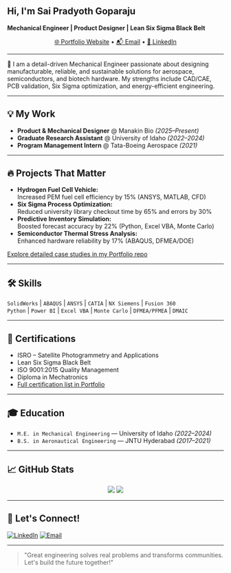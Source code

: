 <!-- SaiPradyoth/SaiPradyoth README.md -->

<p align="center">
  <h2>Hi, I'm Sai Pradyoth Goparaju</h2>
  <b>Mechanical Engineer | Product Designer | Lean Six Sigma Black Belt</b>
</p>

<p align="center">
  <a href="https://github.com/SaiPradyoth/Portfolio">🌐 Portfolio Website</a> •
  <a href="mailto:saipradyothgoparaju@gmail.com">📬 Email</a> •
  <a href="https://www.linkedin.com/in/sai-pradyoth-goparaju-474bbb167">💼 LinkedIn</a>
</p>

---

🚀 I am a detail-driven Mechanical Engineer passionate about designing manufacturable, reliable, and sustainable solutions for aerospace, semiconductors, and biotech hardware. My strengths include CAD/CAE, PCB validation, Six Sigma optimization, and energy-efficient engineering.

---

## 💡 My Work

- **Product & Mechanical Designer** @ Manakin Bio *(2025–Present)*
- **Graduate Research Assistant** @ University of Idaho *(2022–2024)*
- **Program Management Intern** @ Tata-Boeing Aerospace *(2021)*

---

## 🔥 Projects That Matter

- **Hydrogen Fuel Cell Vehicle:**  
  Increased PEM fuel cell efficiency by 15% (ANSYS, MATLAB, CFD)
- **Six Sigma Process Optimization:**  
  Reduced university library checkout time by 65% and errors by 30%
- **Predictive Inventory Simulation:**  
  Boosted forecast accuracy by 22% (Python, Excel VBA, Monte Carlo)
- **Semiconductor Thermal Stress Analysis:**  
  Enhanced hardware reliability by 17% (ABAQUS, DFMEA/DOE)

[Explore detailed case studies in my Portfolio repo](https://github.com/SaiPradyoth/Portfolio)

---

## 🛠️ Skills

`SolidWorks` | `ABAQUS` | `ANSYS` | `CATIA` | `NX Siemens` | `Fusion 360`  
`Python` | `Power BI` | `Excel VBA` | `Monte Carlo` | `DFMEA/PFMEA` | `DMAIC`

---

## 🏅 Certifications

- ISRO – Satellite Photogrammetry and Applications
- Lean Six Sigma Black Belt
- ISO 9001:2015 Quality Management
- Diploma in Mechatronics
- [Full certification list in Portfolio](https://github.com/SaiPradyoth/Portfolio)

---

## 🎓 Education

- `M.E. in Mechanical Engineering` — University of Idaho *(2022–2024)*
- `B.S. in Aeronautical Engineering` — JNTU Hyderabad *(2017–2021)*

---

## 📈 GitHub Stats

<p align="center">
  <img src="https://github-readme-stats.vercel.app/api?username=SaiPradyoth&show_icons=true&theme=midnight-purple"/>
  <img src="https://github-readme-streak-stats.herokuapp.com/?user=SaiPradyoth&theme=midnight-purple"/>
</p>

---

## 🌟 Let's Connect!

[![LinkedIn](https://img.shields.io/badge/-LinkedIn-blue?logo=linkedin&logoColor=white&style=flat-square)](https://www.linkedin.com/in/sai-pradyoth-goparaju-474bbb167)
[![Email](https://img.shields.io/badge/-Email-c14438?logo=gmail&logoColor=white&style=flat-square)](mailto:saipradyothgoparaju@gmail.com)

---

> "Great engineering solves real problems and transforms communities. Let's build the future together!"

<!--
**SaiPradyoth/SaiPradyoth** is a ✨ special repository ✨ because its README.md (this file) appears on your GitHub profile!
-->

